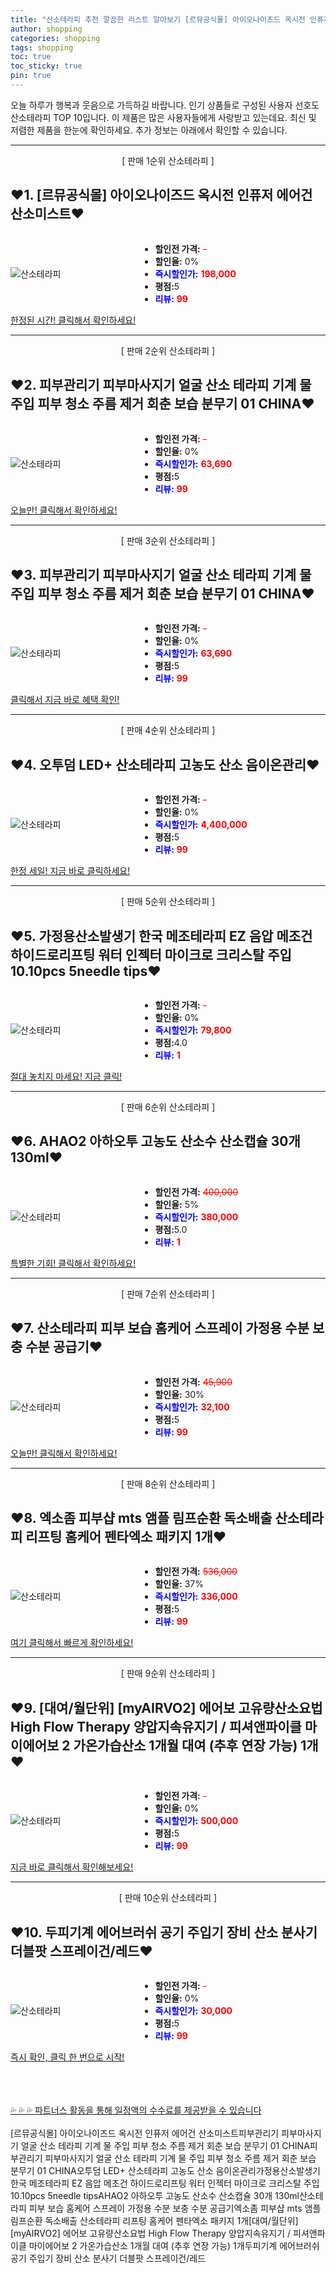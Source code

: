 ```yaml
---
title: "산소테라피 추천 깔끔한 리스트 알아보기 [르뮤공식몰] 아이오나이즈드 옥시전 인퓨저 에어건"
author: shopping
categories: shopping
tags: shopping
toc: true
toc_sticky: true
pin: true
---
```

오늘 하루가 행복과 웃음으로 가득하길 바랍니다. 인기 상품들로 구성된 사용자 선호도 산소테라피 TOP 10입니다. 이 제품은 많은 사용자들에게 사랑받고 있는데요. 최신 및 저렴한 제품을 한눈에 확인하세요. 추가 정보는 아래에서 확인할 수 있습니다.

---
<p class="toplist" style="margin: 0 auto; display: block; width: fit-content;">[ 판매 1순위 산소테라피 ]</p>

<h2><strong>❤️1. [르뮤공식몰] 아이오나이즈드 옥시전 인퓨저 에어건 산소미스트❤️</strong></h2>

<div style="display: flex; align-items: center;">
    <div style="flex: 0.4;">
        <img src="https://thumbnail6.coupangcdn.com/thumbnails/remote/230x230ex/image/vendor_inventory/5586/4e232f14e16effd02348affe1af2db8be73b64346d227b96712d8e8e8d11.jpg" alt="산소테라피" style="max-width: 100%;">
    </div>
    <div style="flex: 0.6; margin-left: 10px;">
        <ul>
            <li><strong>할인전 가격:</strong> <del style="color: red;">-</del></li>
            <li><strong>할인율:</strong> 0%</li>
            <li><span style='color:blue'><strong>즉시할인가:</strong></span> <span style='color:red'><strong>198,000</strong></span></li>
            <li><strong>평점:</strong>5</li>
            <li><span style='color:blue'><strong>리뷰:</strong></span> <span style='color:red'><strong>99</strong></span></li>
        </ul>
    </div>
</div>
<div class="center">
    <a href="https://William4Davisa.github.io?lptag=AF9450613&subid=githubio&pageKey=8142926747&traceid=V0-153&itemId=23142060571&vendorItemId=90174939621" class="myButton">
        한정된 시간! 클릭해서 확인하세요!
    </a>
</div>


---
<p class="toplist" style="margin: 0 auto; display: block; width: fit-content;">[ 판매 2순위 산소테라피 ]</p>

<h2><strong>❤️2. 피부관리기 피부마사지기 얼굴 산소 테라피 기계 물 주입 피부 청소 주름 제거 회춘 보습 분무기 01 CHINA❤️</strong></h2>

<div style="display: flex; align-items: center;">
    <div style="flex: 0.4;">
        <img src="https://thumbnail9.coupangcdn.com/thumbnails/remote/230x230ex/image/vendor_inventory/8756/1de09bf597a575b38ea3154948785e2ca42c1796e5b4766be2fb7acf1e0c.jpeg" alt="산소테라피" style="max-width: 100%;">
    </div>
    <div style="flex: 0.6; margin-left: 10px;">
        <ul>
            <li><strong>할인전 가격:</strong> <del style="color: red;">-</del></li>
            <li><strong>할인율:</strong> 0%</li>
            <li><span style='color:blue'><strong>즉시할인가:</strong></span> <span style='color:red'><strong>63,690</strong></span></li>
            <li><strong>평점:</strong>5</li>
            <li><span style='color:blue'><strong>리뷰:</strong></span> <span style='color:red'><strong>99</strong></span></li>
        </ul>
    </div>
</div>
<div class="center">
    <a href="https://William4Davisa.github.io?lptag=AF9450613&subid=githubio&pageKey=7142692619&traceid=V0-153&itemId=17939559883&vendorItemId=88658375406" class="myButton">
        오늘만! 클릭해서 확인하세요!
    </a>
</div>


---
<p class="toplist" style="margin: 0 auto; display: block; width: fit-content;">[ 판매 3순위 산소테라피 ]</p>

<h2><strong>❤️3. 피부관리기 피부마사지기 얼굴 산소 테라피 기계 물 주입 피부 청소 주름 제거 회춘 보습 분무기 01 CHINA❤️</strong></h2>

<div style="display: flex; align-items: center;">
    <div style="flex: 0.4;">
        <img src="https://thumbnail9.coupangcdn.com/thumbnails/remote/230x230ex/image/vendor_inventory/8756/1de09bf597a575b38ea3154948785e2ca42c1796e5b4766be2fb7acf1e0c.jpeg" alt="산소테라피" style="max-width: 100%;">
    </div>
    <div style="flex: 0.6; margin-left: 10px;">
        <ul>
            <li><strong>할인전 가격:</strong> <del style="color: red;">-</del></li>
            <li><strong>할인율:</strong> 0%</li>
            <li><span style='color:blue'><strong>즉시할인가:</strong></span> <span style='color:red'><strong>63,690</strong></span></li>
            <li><strong>평점:</strong>5</li>
            <li><span style='color:blue'><strong>리뷰:</strong></span> <span style='color:red'><strong>99</strong></span></li>
        </ul>
    </div>
</div>
<div class="center">
    <a href="https://William4Davisa.github.io?lptag=AF9450613&subid=githubio&pageKey=7069540247&traceid=V0-153&itemId=17551908758&vendorItemId=88658375397" class="myButton">
        클릭해서 지금 바로 혜택 확인!
    </a>
</div>


---
<p class="toplist" style="margin: 0 auto; display: block; width: fit-content;">[ 판매 4순위 산소테라피 ]</p>

<h2><strong>❤️4. 오투덤 LED+ 산소테라피 고농도 산소 음이온관리❤️</strong></h2>

<div style="display: flex; align-items: center;">
    <div style="flex: 0.4;">
        <img src="https://thumbnail6.coupangcdn.com/thumbnails/remote/230x230ex/image/vendor_inventory/bfb1/8c650152aed66087619762b782e8c3667183bf7e8e651da6132279a99062.png" alt="산소테라피" style="max-width: 100%;">
    </div>
    <div style="flex: 0.6; margin-left: 10px;">
        <ul>
            <li><strong>할인전 가격:</strong> <del style="color: red;">-</del></li>
            <li><strong>할인율:</strong> 0%</li>
            <li><span style='color:blue'><strong>즉시할인가:</strong></span> <span style='color:red'><strong>4,400,000</strong></span></li>
            <li><strong>평점:</strong>5</li>
            <li><span style='color:blue'><strong>리뷰:</strong></span> <span style='color:red'><strong>99</strong></span></li>
        </ul>
    </div>
</div>
<div class="center">
    <a href="https://William4Davisa.github.io?lptag=AF9450613&subid=githubio&pageKey=7186240988&traceid=V0-153&itemId=18134016242&vendorItemId=85284669373" class="myButton">
        한정 세일! 지금 바로 클릭하세요!
    </a>
</div>


---
<p class="toplist" style="margin: 0 auto; display: block; width: fit-content;">[ 판매 5순위 산소테라피 ]</p>

<h2><strong>❤️5. 가정용산소발생기 한국 메조테라피 EZ 음압 메조건 하이드로리프팅 워터 인젝터 마이크로 크리스탈 주입 10.10pcs 5needle tips❤️</strong></h2>

<div style="display: flex; align-items: center;">
    <div style="flex: 0.4;">
        <img src="https://thumbnail8.coupangcdn.com/thumbnails/remote/230x230ex/image/vendor_inventory/9610/276ab4eb9b6a74dc40c5025dea82bc251451e2cf834d6be9b9ddad9b5efe.jpg" alt="산소테라피" style="max-width: 100%;">
    </div>
    <div style="flex: 0.6; margin-left: 10px;">
        <ul>
            <li><strong>할인전 가격:</strong> <del style="color: red;">-</del></li>
            <li><strong>할인율:</strong> 0%</li>
            <li><span style='color:blue'><strong>즉시할인가:</strong></span> <span style='color:red'><strong>79,800</strong></span></li>
            <li><strong>평점:</strong>4.0</li>
            <li><span style='color:blue'><strong>리뷰:</strong></span> <span style='color:red'><strong>1</strong></span></li>
        </ul>
    </div>
</div>
<div class="center">
    <a href="https://William4Davisa.github.io?lptag=AF9450613&subid=githubio&pageKey=7603206829&traceid=V0-153&itemId=20118241542&vendorItemId=87212740772" class="myButton">
        절대 놓치지 마세요! 지금 클릭!
    </a>
</div>


---
<p class="toplist" style="margin: 0 auto; display: block; width: fit-content;">[ 판매 6순위 산소테라피 ]</p>

<h2><strong>❤️6. AHAO2 아하오투 고농도 산소수 산소캡슐 30개 130ml❤️</strong></h2>

<div style="display: flex; align-items: center;">
    <div style="flex: 0.4;">
        <img src="https://thumbnail6.coupangcdn.com/thumbnails/remote/230x230ex/image/vendor_inventory/aad8/95efb3ca31f9804b1a556f24cb47232cfe6a1d7db0ab2796910ca3f8362f.jpeg" alt="산소테라피" style="max-width: 100%;">
    </div>
    <div style="flex: 0.6; margin-left: 10px;">
        <ul>
            <li><strong>할인전 가격:</strong> <del style="color: red;">400,000</del></li>
            <li><strong>할인율:</strong> 5%</li>
            <li><span style='color:blue'><strong>즉시할인가:</strong></span> <span style='color:red'><strong>380,000</strong></span></li>
            <li><strong>평점:</strong>5.0</li>
            <li><span style='color:blue'><strong>리뷰:</strong></span> <span style='color:red'><strong>1</strong></span></li>
        </ul>
    </div>
</div>
<div class="center">
    <a href="https://William4Davisa.github.io?lptag=AF9450613&subid=githubio&pageKey=2116217030&traceid=V0-153&itemId=3593910545&vendorItemId=71579663703" class="myButton">
        특별한 기회! 클릭해서 확인하세요!
    </a>
</div>


---
<p class="toplist" style="margin: 0 auto; display: block; width: fit-content;">[ 판매 7순위 산소테라피 ]</p>

<h2><strong>❤️7. 산소테라피 피부 보습 홈케어 스프레이 가정용 수분 보충 수분 공급기❤️</strong></h2>

<div style="display: flex; align-items: center;">
    <div style="flex: 0.4;">
        <img src="https://thumbnail6.coupangcdn.com/thumbnails/remote/230x230ex/image/vendor_inventory/9080/a60c56c3ceda35624a096340ef5eaaf0dd84fa0d7b8ea18a5cb0c61a0089.jpg" alt="산소테라피" style="max-width: 100%;">
    </div>
    <div style="flex: 0.6; margin-left: 10px;">
        <ul>
            <li><strong>할인전 가격:</strong> <del style="color: red;">45,900</del></li>
            <li><strong>할인율:</strong> 30%</li>
            <li><span style='color:blue'><strong>즉시할인가:</strong></span> <span style='color:red'><strong>32,100</strong></span></li>
            <li><strong>평점:</strong>5</li>
            <li><span style='color:blue'><strong>리뷰:</strong></span> <span style='color:red'><strong>99</strong></span></li>
        </ul>
    </div>
</div>
<div class="center">
    <a href="https://William4Davisa.github.io?lptag=AF9450613&subid=githubio&pageKey=8248020762&traceid=V0-153&itemId=23741647130&vendorItemId=90766245360" class="myButton">
        오늘만! 클릭해서 확인하세요!
    </a>
</div>


---
<p class="toplist" style="margin: 0 auto; display: block; width: fit-content;">[ 판매 8순위 산소테라피 ]</p>

<h2><strong>❤️8. 엑소좀 피부샵 mts 앰플 림프순환 독소배출 산소테라피 리프팅 홈케어 펜타엑소 패키지 1개❤️</strong></h2>

<div style="display: flex; align-items: center;">
    <div style="flex: 0.4;">
        <img src="https://thumbnail7.coupangcdn.com/thumbnails/remote/230x230ex/image/vendor_inventory/d68d/ae5642c32186010757963361910763dae38dc96778687a1c1bfeeedfaa41.jpg" alt="산소테라피" style="max-width: 100%;">
    </div>
    <div style="flex: 0.6; margin-left: 10px;">
        <ul>
            <li><strong>할인전 가격:</strong> <del style="color: red;">536,000</del></li>
            <li><strong>할인율:</strong> 37%</li>
            <li><span style='color:blue'><strong>즉시할인가:</strong></span> <span style='color:red'><strong>336,000</strong></span></li>
            <li><strong>평점:</strong>5</li>
            <li><span style='color:blue'><strong>리뷰:</strong></span> <span style='color:red'><strong>99</strong></span></li>
        </ul>
    </div>
</div>
<div class="center">
    <a href="https://William4Davisa.github.io?lptag=AF9450613&subid=githubio&pageKey=7966831969&traceid=V0-153&itemId=22049460927&vendorItemId=89096761204" class="myButton">
        여기 클릭해서 빠르게 확인하세요!
    </a>
</div>


---
<p class="toplist" style="margin: 0 auto; display: block; width: fit-content;">[ 판매 9순위 산소테라피 ]</p>

<h2><strong>❤️9. [대여/월단위] [myAIRVO2] 에어보 고유량산소요법 High Flow Therapy 양압지속유지기 / 피셔앤파이클 마이에어보 2 가온가습산소 1개월 대여 (추후 연장 가능) 1개❤️</strong></h2>

<div style="display: flex; align-items: center;">
    <div style="flex: 0.4;">
        <img src="https://thumbnail7.coupangcdn.com/thumbnails/remote/230x230ex/image/vendor_inventory/3397/6c4e3619c9b96ea3e271fa990f262ce65a79cc212cb69405fefea0622490.jpg" alt="산소테라피" style="max-width: 100%;">
    </div>
    <div style="flex: 0.6; margin-left: 10px;">
        <ul>
            <li><strong>할인전 가격:</strong> <del style="color: red;">-</del></li>
            <li><strong>할인율:</strong> 0%</li>
            <li><span style='color:blue'><strong>즉시할인가:</strong></span> <span style='color:red'><strong>500,000</strong></span></li>
            <li><strong>평점:</strong>5</li>
            <li><span style='color:blue'><strong>리뷰:</strong></span> <span style='color:red'><strong>99</strong></span></li>
        </ul>
    </div>
</div>
<div class="center">
    <a href="https://William4Davisa.github.io?lptag=AF9450613&subid=githubio&pageKey=6865585325&traceid=V0-153&itemId=16408734788&vendorItemId=83599798419" class="myButton">
        지금 바로 클릭해서 확인해보세요!
    </a>
</div>


---
<p class="toplist" style="margin: 0 auto; display: block; width: fit-content;">[ 판매 10순위 산소테라피 ]</p>

<h2><strong>❤️10. 두피기계 에어브러쉬 공기 주입기 장비 산소 분사기 더블팟 스프레이건/레드❤️</strong></h2>

<div style="display: flex; align-items: center;">
    <div style="flex: 0.4;">
        <img src="https://thumbnail8.coupangcdn.com/thumbnails/remote/230x230ex/image/vendor_inventory/5607/0298628db67322e0a6a4c14591ada6ccebdd6c000333286d4b9856555c93.jpg" alt="산소테라피" style="max-width: 100%;">
    </div>
    <div style="flex: 0.6; margin-left: 10px;">
        <ul>
            <li><strong>할인전 가격:</strong> <del style="color: red;">-</del></li>
            <li><strong>할인율:</strong> 0%</li>
            <li><span style='color:blue'><strong>즉시할인가:</strong></span> <span style='color:red'><strong>30,000</strong></span></li>
            <li><strong>평점:</strong>5</li>
            <li><span style='color:blue'><strong>리뷰:</strong></span> <span style='color:red'><strong>99</strong></span></li>
        </ul>
    </div>
</div>
<div class="center">
    <a href="https://William4Davisa.github.io?lptag=AF9450613&subid=githubio&pageKey=8125770947&traceid=V0-153&itemId=23065022930&vendorItemId=90463948952" class="myButton">
        즉시 확인, 클릭 한 번으로 시작!
    </a>
</div>

<br><br><br>[💦 💦 💦 파트너스 활동을 통해 일정액의 수수료를 제공받을 수 있습니다](https://link.coupang.com/a/bcpT2c)<br><br>[르뮤공식몰] 아이오나이즈드 옥시전 인퓨저 에어건 산소미스트피부관리기 피부마사지기 얼굴 산소 테라피 기계 물 주입 피부 청소 주름 제거 회춘 보습 분무기 01 CHINA피부관리기 피부마사지기 얼굴 산소 테라피 기계 물 주입 피부 청소 주름 제거 회춘 보습 분무기 01 CHINA오투덤 LED+ 산소테라피 고농도 산소 음이온관리가정용산소발생기 한국 메조테라피 EZ 음압 메조건 하이드로리프팅 워터 인젝터 마이크로 크리스탈 주입 10.10pcs 5needle tipsAHAO2 아하오투 고농도 산소수 산소캡슐 30개 130ml산소테라피 피부 보습 홈케어 스프레이 가정용 수분 보충 수분 공급기엑소좀 피부샵 mts 앰플 림프순환 독소배출 산소테라피 리프팅 홈케어 펜타엑소 패키지 1개[대여/월단위] [myAIRVO2] 에어보 고유량산소요법 High Flow Therapy 양압지속유지기 / 피셔앤파이클 마이에어보 2 가온가습산소 1개월 대여 (추후 연장 가능) 1개두피기계 에어브러쉬 공기 주입기 장비 산소 분사기 더블팟 스프레이건/레드